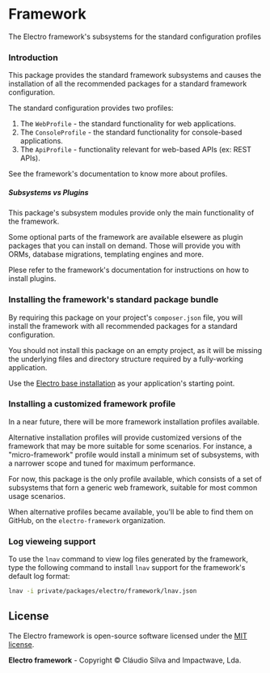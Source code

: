 # Framework

The Electro framework's subsystems for the standard configuration profiles

### Introduction

This package provides the standard framework subsystems and causes the installation of all the recommended packages for a standard framework configuration.

The standard configuration provides two profiles:

1. The `WebProfile` - the standard functionality for web applications.
1. The `ConsoleProfile` - the standard functionality for console-based applications.
1. The `ApiProfile` - functionality relevant for web-based APIs (ex: REST APIs).

See the framework's documentation to know more about profiles.

##### Subsystems vs Plugins

This package's subsystem modules provide only the main functionality of the framework.

Some optional parts of the framework are available elsewere as plugin packages that you can install on demand. Those will provide you with ORMs, database migrations, templating engines and more.

Plese refer to the framework's documentation for instructions on how to install plugins.

### Installing the framework's standard package bundle

By requiring this package on your project's `composer.json` file, you will install the framework with all recommended packages for a standard configuration.

You should not install this package on an empty project, as it will be missing the underlying files and directory structure required by a fully-working application.

Use the [Electro base installation](https://github.com/electro-framework/electro) as your application's starting point.

### Installing a customized framework profile

In a near future, there will be more framework installation profiles available.

Alternative installation profiles will provide customized versions of the framework that may be more suitable for some scenarios. For instance, a "micro-framework" profile would install a minimum set of subsystems, with a narrower scope and tuned for maximum performance.

For now, this package is the only profile available, which consists of a set of subsystems that forn a generic web framework, suitable for most common usage scenarios.

When alternative profiles became available, you'll be able to find them on GitHub, on the `electro-framework` organization.

### Log vieweing support

To use the `lnav` command to view log files generated by the framework, type the following command to install `lnav` support for the framework's default log format:

```bash
lnav -i private/packages/electro/framework/lnav.json
```

## License

The Electro framework is open-source software licensed under the [MIT license](http://opensource.org/licenses/MIT).

**Electro framework** - Copyright © Cláudio Silva and Impactwave, Lda.
